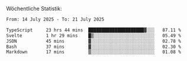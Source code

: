 
Wöchentliche Statistik:
<!--START_SECTION:waka-->

```txt
From: 14 July 2025 - To: 21 July 2025

TypeScript     23 hrs 44 mins  █████████████████████▓░░░   87.11 %
Svelte         1 hr 29 mins    █▒░░░░░░░░░░░░░░░░░░░░░░░   05.49 %
JSON           45 mins         ▓░░░░░░░░░░░░░░░░░░░░░░░░   02.78 %
Bash           37 mins         ▓░░░░░░░░░░░░░░░░░░░░░░░░   02.30 %
Markdown       17 mins         ▒░░░░░░░░░░░░░░░░░░░░░░░░   01.08 %
```

<!--END_SECTION:waka-->
